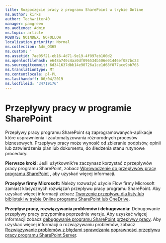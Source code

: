 ```yaml
---
title: Rozpoczęcie pracy z programu SharePoint w trybie Online
ms.author: kirks
author: Techwriter40
manager: pamgreen
ms.audience: Admin
ms.topic: article
ROBOTS: NOINDEX, NOFOLLOW
localization_priority: Normal
ms.collection: Adm_O365
ms.custom: ''
ms.assetid: 7ae05f21-eb16-4d71-9e19-4f097eb100d2
ms.openlocfilehash: e648a740c4aa0df096534b506e01446ef087bc23
ms.sourcegitcommit: 6d341637dbb14e90726a1ce1d68f077ace9bb765
ms.translationtype: MT
ms.contentlocale: pl-PL
ms.lasthandoff: 06/04/2019
ms.locfileid: "34719176"
---
```

# <a name="workflows-in-sharepoint"></a>Przepływy pracy w programie SharePoint

<p>Przepływy pracy programu SharePoint są zaprogramowanych-aplikacje które usprawnienia i zautomatyzowania różnorodnych procesów biznesowych. Przepływy pracy może wynosić od zbieranie podpisów, opinii lub zatwierdzenia plan lub dokumentu, do śledzenia stanu rutynowe procedury.</p> <p><strong>Pierwsze kroki:</strong> Jeśli użytkownik&rsquo;re zaczynasz korzystać z przepływów pracy programu SharePoint, zobacz <a href="https://support.office.com/en-us/article/introduction-to-sharepoint-workflow-07982276-54e8-4e17-8699-5056eff4d9e3">Wprowadzenie do przepływów pracy programu SharePoint</a> , aby uzyskać więcej informacji.</p> <p><strong>Przepływ firmy Microsoft:</strong> Należy rozważyć użycie Flow firmy Microsoft zamiast klasycznych rozwiązań przepływu pracy programu SharePoint. Aby uzyskać więcej informacji zobacz <a href="https://support.office.com/en-us/article/create-a-flow-for-a-list-or-library-in-sharepoint-online-or-onedrive-for-business-a9c3e03b-0654-46af-a254-20252e580d01">Tworzenie przepływu dla listy lub biblioteki w trybie Online programu SharePoint lub OneDrive</a>.</p> <p><strong>Przepływ pracy, rozwiązywania problemów i debugowania:</strong> Debugowanie przepływy pracy przypomina poprzednie wersje. Aby uzyskać więcej informacji zobacz <a href="https://docs.microsoft.com/en-us/sharepoint/dev/general-development/debugging-sharepoint-server-workflows">debugowanie programu SharePoint przepływy pracy</a>. Aby uzyskać więcej informacji o rozwiązywaniu problemów, zobacz <a title="Rozwiązywanie problemów z programu SharePoint Server błędy sprawdzania poprawności przepływu pracy" href="https://docs.microsoft.com/en-us/sharepoint/dev/general-development/troubleshooting-sharepoint-server-workflow-validation-errors-in-visio">Rozwiązywanie problemów z błędami sprawdzania poprawności przepływu pracy programu SharePoint Server</a>.&nbsp;</p>


